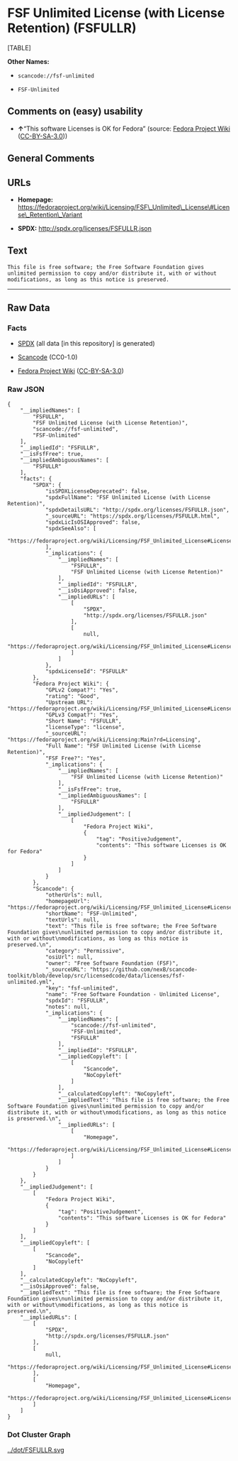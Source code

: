FSF Unlimited License (with License Retention) (FSFULLR)
========================================================

[TABLE]

**Other Names:**

-   `scancode://fsf-unlimited`

-   `FSF-Unlimited`

Comments on (easy) usability
----------------------------

-   **↑**“This software Licenses is OK for Fedora” (source: [Fedora
    Project
    Wiki](https://fedoraproject.org/wiki/Licensing:Main?rd=Licensing "Fedora Project Wiki")
    ([CC-BY-SA-3.0](https://creativecommons.org/licenses/by-sa/3.0/legalcode "CC-BY-SA-3.0")))

General Comments
----------------

URLs
----

-   **Homepage:**
    https://fedoraproject.org/wiki/Licensing/FSF\_Unlimited\_License\#License\_Retention\_Variant

-   **SPDX:** http://spdx.org/licenses/FSFULLR.json

Text
----

    This file is free software; the Free Software Foundation gives
    unlimited permission to copy and/or distribute it, with or without
    modifications, as long as this notice is preserved.

------------------------------------------------------------------------

Raw Data
--------

### Facts

-   [SPDX](https://spdx.org/licenses/FSFULLR.html "SPDX") (all data \[in
    this repository\] is generated)

-   [Scancode](https://github.com/nexB/scancode-toolkit/blob/develop/src/licensedcode/data/licenses/fsf-unlimited.yml "Scancode")
    (CC0-1.0)

-   [Fedora Project
    Wiki](https://fedoraproject.org/wiki/Licensing:Main?rd=Licensing "Fedora Project Wiki")
    ([CC-BY-SA-3.0](https://creativecommons.org/licenses/by-sa/3.0/legalcode "CC-BY-SA-3.0"))

### Raw JSON

    {
        "__impliedNames": [
            "FSFULLR",
            "FSF Unlimited License (with License Retention)",
            "scancode://fsf-unlimited",
            "FSF-Unlimited"
        ],
        "__impliedId": "FSFULLR",
        "__isFsfFree": true,
        "__impliedAmbiguousNames": [
            "FSFULLR"
        ],
        "facts": {
            "SPDX": {
                "isSPDXLicenseDeprecated": false,
                "spdxFullName": "FSF Unlimited License (with License Retention)",
                "spdxDetailsURL": "http://spdx.org/licenses/FSFULLR.json",
                "_sourceURL": "https://spdx.org/licenses/FSFULLR.html",
                "spdxLicIsOSIApproved": false,
                "spdxSeeAlso": [
                    "https://fedoraproject.org/wiki/Licensing/FSF_Unlimited_License#License_Retention_Variant"
                ],
                "_implications": {
                    "__impliedNames": [
                        "FSFULLR",
                        "FSF Unlimited License (with License Retention)"
                    ],
                    "__impliedId": "FSFULLR",
                    "__isOsiApproved": false,
                    "__impliedURLs": [
                        [
                            "SPDX",
                            "http://spdx.org/licenses/FSFULLR.json"
                        ],
                        [
                            null,
                            "https://fedoraproject.org/wiki/Licensing/FSF_Unlimited_License#License_Retention_Variant"
                        ]
                    ]
                },
                "spdxLicenseId": "FSFULLR"
            },
            "Fedora Project Wiki": {
                "GPLv2 Compat?": "Yes",
                "rating": "Good",
                "Upstream URL": "https://fedoraproject.org/wiki/Licensing/FSF_Unlimited_License#License_Retention_Variant",
                "GPLv3 Compat?": "Yes",
                "Short Name": "FSFULLR",
                "licenseType": "license",
                "_sourceURL": "https://fedoraproject.org/wiki/Licensing:Main?rd=Licensing",
                "Full Name": "FSF Unlimited License (with License Retention)",
                "FSF Free?": "Yes",
                "_implications": {
                    "__impliedNames": [
                        "FSF Unlimited License (with License Retention)"
                    ],
                    "__isFsfFree": true,
                    "__impliedAmbiguousNames": [
                        "FSFULLR"
                    ],
                    "__impliedJudgement": [
                        [
                            "Fedora Project Wiki",
                            {
                                "tag": "PositiveJudgement",
                                "contents": "This software Licenses is OK for Fedora"
                            }
                        ]
                    ]
                }
            },
            "Scancode": {
                "otherUrls": null,
                "homepageUrl": "https://fedoraproject.org/wiki/Licensing/FSF_Unlimited_License#License_Retention_Variant",
                "shortName": "FSF-Unlimited",
                "textUrls": null,
                "text": "This file is free software; the Free Software Foundation gives\nunlimited permission to copy and/or distribute it, with or without\nmodifications, as long as this notice is preserved.\n",
                "category": "Permissive",
                "osiUrl": null,
                "owner": "Free Software Foundation (FSF)",
                "_sourceURL": "https://github.com/nexB/scancode-toolkit/blob/develop/src/licensedcode/data/licenses/fsf-unlimited.yml",
                "key": "fsf-unlimited",
                "name": "Free Software Foundation - Unlimited License",
                "spdxId": "FSFULLR",
                "notes": null,
                "_implications": {
                    "__impliedNames": [
                        "scancode://fsf-unlimited",
                        "FSF-Unlimited",
                        "FSFULLR"
                    ],
                    "__impliedId": "FSFULLR",
                    "__impliedCopyleft": [
                        [
                            "Scancode",
                            "NoCopyleft"
                        ]
                    ],
                    "__calculatedCopyleft": "NoCopyleft",
                    "__impliedText": "This file is free software; the Free Software Foundation gives\nunlimited permission to copy and/or distribute it, with or without\nmodifications, as long as this notice is preserved.\n",
                    "__impliedURLs": [
                        [
                            "Homepage",
                            "https://fedoraproject.org/wiki/Licensing/FSF_Unlimited_License#License_Retention_Variant"
                        ]
                    ]
                }
            }
        },
        "__impliedJudgement": [
            [
                "Fedora Project Wiki",
                {
                    "tag": "PositiveJudgement",
                    "contents": "This software Licenses is OK for Fedora"
                }
            ]
        ],
        "__impliedCopyleft": [
            [
                "Scancode",
                "NoCopyleft"
            ]
        ],
        "__calculatedCopyleft": "NoCopyleft",
        "__isOsiApproved": false,
        "__impliedText": "This file is free software; the Free Software Foundation gives\nunlimited permission to copy and/or distribute it, with or without\nmodifications, as long as this notice is preserved.\n",
        "__impliedURLs": [
            [
                "SPDX",
                "http://spdx.org/licenses/FSFULLR.json"
            ],
            [
                null,
                "https://fedoraproject.org/wiki/Licensing/FSF_Unlimited_License#License_Retention_Variant"
            ],
            [
                "Homepage",
                "https://fedoraproject.org/wiki/Licensing/FSF_Unlimited_License#License_Retention_Variant"
            ]
        ]
    }

### Dot Cluster Graph

[../dot/FSFULLR.svg](../dot/FSFULLR.svg "../dot/FSFULLR.svg")
